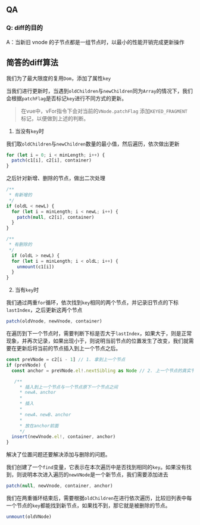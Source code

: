 ## QA

### Q: diff的目的

A：当新旧 vnode 的子节点都是一组节点时，以最小的性能开销完成更新操作

## 简答的diff算法

我们为了最大限度的复用`Dom`，添加了属性`key`

当我们进行更新时，当遇到`oldChildren`与`newChildren`同为`Array`的情况下，我们会根据`patchFlag`是否标记`key`进行不同方式的更新。

> 在vue中，vFor指令下会对当前的`VNode.patchFlag` 添加`KEYED_FRAGMENT` 标记，以便做到上述的判断。

1. 当没有`key`时

我们取`oldChildren`与`newChildren`数量的最小值，然后遍历，依次做出更新

```js
for (let i = 0; i < minLength; i++) {
  patch(c1[i], c2[i], container)
}
```

之后针对新增、删除的节点，做出二次处理

```js
/**
 * 有新增的
 */
if (oldL < newL) {
  for (let i = minLength; i < newL; i++) {
    patch(null, c2[i], container)
  }
}

/**
 * 有删除的
 */
  if (oldL > newL) {
  for (let i = minLength; i < oldL; i++) {
    unmount(c1[i])
  }
}
```

2. 当有`key`时

我们通过两重`for`循环，依次找到`key`相同的两个节点，并记录旧节点的下标`lastIndex`，之后更新这两个节点

```js
patch(oldVnode, newVnode, container)
```

在遍历到下一个节点时，需要判断下标是否大于`lastIndex`，如果大于，则是正常现象，并再次记录，如果出现小于，则说明当前节点的位置发生了改变，我们就需要在更新后将当前的节点插入到上一个节点之后。

```js
const preVNode = c2[i - 1] // 1. 拿到上一个节点
if (preVNode) {
  const anchor = preVNode.el!.nextSibling as Node // 2. 上一个节点的真实节点，它的下一个节点

   /**
     * 插入到上一个节点与一个节点原下一个节点之间
     * newA、anchor
     * 
     * 插入
     * 
     * newA、newB、anchor
     * 
     * 放在anchor前面
     */
  insert(newVnode.el!, container, anchor)
}
```

解决了位置问题还要解决添加与删除的问题。

我们创建了一个`find`变量，它表示在本次遍历中是否找到相同的`key`。如果没有找到，则说明本次进入遍历的`newVNode`是一个新节点，我们需要添加进去
```js
patch(null, newVnode, container, anchor)
```

我们在两重循环结束后，需要根据`oldChildren`在进行依次遍历，比较旧列表中每一个节点的`key`都能找到新节点，如果找不到，那它就是被删除的节点。

```js
unmount(oldVNode)
```